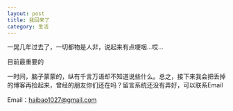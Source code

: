 ```yaml
---
layout: post
title: 我回来了
category: 生活
---
```


一晃几年过去了，一切都物是人非，说起来有点哽咽...哎...

目前最重要的

一时间，脑子蒙蒙的，纵有千言万语却不知道说些什么。总之，接下来我会把丢掉的博客再捡起来，曾经的朋友你们还在吗？留言系统还没有弄好，可以联系Email

Email：haibao1027@gmail.com